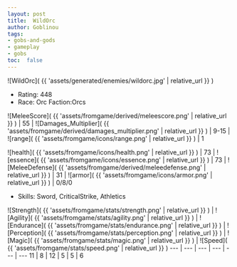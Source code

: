 ```yaml
---
layout: post
title:  WildOrc
author: Goblinou
tags:
- gobs-and-gods
- gameplay
- gobs
toc:  false
---
```


![WildOrc]( {{ 'assets/generated/enemies/wildorc.jpg' | relative_url }} )
- Rating: 448
- Race: Orc  Faction:Orcs

![MeleeScore]( {{ 'assets/fromgame/derived/meleescore.png' | relative_url }} ) | 55 | ![Damages_Multiplier]( {{ 'assets/fromgame/derived/damages_multiplier.png' | relative_url }} ) | 9-15 | ![range]( {{ 'assets/fromgame/icons/range.png' | relative_url }} ) | 1


![health]( {{ 'assets/fromgame/icons/health.png' | relative_url }} ) | 73 | ![essence]( {{ 'assets/fromgame/icons/essence.png' | relative_url }} ) | 73 | ![MeleeDefense]( {{ 'assets/fromgame/derived/meleedefense.png' | relative_url }} ) | 31 | ![armor]( {{ 'assets/fromgame/icons/armor.png' | relative_url }} ) | 0/8/0

* Skills: Sword, CriticalStrike, Athletics

![Strength]( {{ 'assets/fromgame/stats/strength.png' | relative_url }} ) | ![Agility]( {{ 'assets/fromgame/stats/agility.png' | relative_url }} ) | ![Endurance]( {{ 'assets/fromgame/stats/endurance.png' | relative_url }} ) | ![Perception]( {{ 'assets/fromgame/stats/perception.png' | relative_url }} ) | ![Magic]( {{ 'assets/fromgame/stats/magic.png' | relative_url }} ) | ![Speed]( {{ 'assets/fromgame/stats/speed.png' | relative_url }} )
--- | --- | --- | --- | --- | ---
11 | 8 | 12 | 5 | 5 | 6

